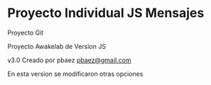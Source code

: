 # Proyecto Individual JS Mensajes
Proyecto Git

Proyecto Awakelab de Version JS

v3.0 Creado por pbaez 
pbaez@gmail.com

En esta version se modificaron otras opciones
